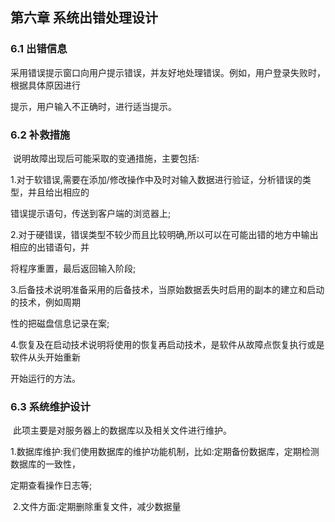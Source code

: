 ## 第六章 系统出错处理设计

### 6.1 出错信息

​        采用错误提示窗口向用户提示错误，并友好地处理错误。例如，用户登录失败时，根据具体原因进行

提示，用户输入不正确时，进行适当提示。

### 6.2 补救措施

​	   说明故障出现后可能采取的变通措施，主要包括:

​		1.对于软错误,需要在添加/修改操作中及时对输入数据进行验证，分析错误的类型，并且给出相应的

错误提示语句，传送到客户端的浏览器上;

​		2.对于硬错误，错误类型不较少而且比较明确,所以可以在可能出错的地方中输出相应的出错语句，并

将程序重置，最后返回输入阶段;

​		3.后备技术说明准备采用的后备技术，当原始数据丢失时启用的副本的建立和启动的技术，例如周期

性的把磁盘信息记录在案;

​		4.恢复及在启动技术说明将使用的恢复再启动技术，是软件从故障点恢复执行或是软件从头开始重新

开始运行的方法。

### 6.3 系统维护设计

​		此项主要是对服务器上的数据库以及相关文件进行维护。

​		1.数据库维护:我们使用数据库的维护功能机制，比如:定期备份数据库，定期检测数据库的一致性，

定期查看操作日志等;

​		2.文件方面:定期删除重复文件，减少数据量